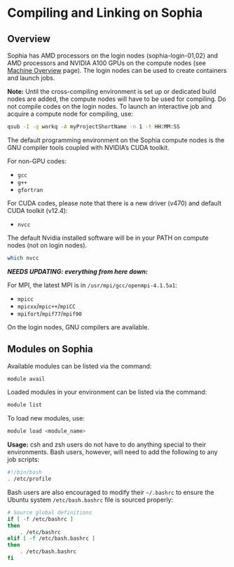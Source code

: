 # Compiling and Linking on Sophia

## Overview
Sophia has AMD processors on the login nodes (sophia-login-01,02) and AMD processors and NVIDIA A100 GPUs on the compute nodes (see [Machine Overview](../hardware-overview/machine-overview.md) page). The login nodes can be used to create containers and launch jobs.

**Note:** Until the cross-compiling environment is set up or dedicated build nodes are added, the compute nodes will have to be used for compiling. Do not compile codes on the login nodes. To launch an interactive job and acquire a compute node for compiling, use:

```bash
qsub -I -q workq -A myProjectShortName -n 1 -t HH:MM:SS
```

The default programming environment on the Sophia compute nodes is the GNU compiler tools coupled with NVIDIA’s CUDA toolkit.

For non-GPU codes:

- `gcc`
- `g++`
- `gfortran`

For CUDA codes, please note that there is a new driver (v470) and default CUDA toolkit (v12.4):

- `nvcc`

The default Nvidia installed software will be in your PATH on compute nodes (not on login nodes).

```bash
which nvcc
```

***NEEDS UPDATING: everything from here down:***

For MPI, the latest MPI is in `/usr/mpi/gcc/openmpi-4.1.5a1`:

- `mpicc`
- `mpicxx`/`mpic++`/`mpiCC`
- `mpifort`/`mpif77`/`mpif90`

On the login nodes, GNU compilers are available.

## Modules on Sophia
Available modules can be listed via the command:

```bash
module avail
```

Loaded modules in your environment can be listed via the command:

```bash
module list
```

To load new modules, use:

```bash
module load <module_name>
```

**Usage:** csh and zsh users do not have to do anything special to their environments. Bash users, however, will need to add the following to any job scripts:

```bash
#!/bin/bash
. /etc/profile
```

Bash users are also encouraged to modify their `~/.bashrc` to ensure the Ubuntu system `/etc/bash.bashrc` file is sourced properly:

```bash
# Source global definitions
if [ -f /etc/bashrc ]
then
    . /etc/bashrc
elif [ -f /etc/bash.bashrc ]
then
    . /etc/bash.bashrc
fi
```